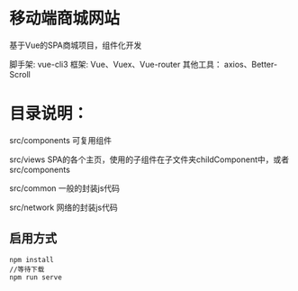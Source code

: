 # 移动端商城网站
基于Vue的SPA商城项目，组件化开发

脚手架: vue-cli3
框架: Vue、Vuex、Vue-router
其他工具： axios、Better-Scroll

# 目录说明：
src/components 可复用组件

src/views SPA的各个主页，使用的子组件在子文件夹childComponent中，或者src/components

src/common 一般的封装js代码

src/network 网络的封装js代码

## 启用方式
```
npm install
//等待下载
npm run serve
```

